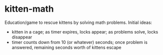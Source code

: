 # kitten-math
Education/game to rescue kittens by solving math problems. Initial ideas:

 * kitten in a cage; as timer expires, locks appear; as problems solve, locks disappear
 * timer counts down from 10 (or whatever) seconds; once problem is answered, remaining seconds worth of kittens escape
